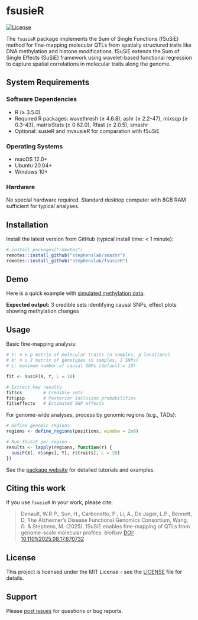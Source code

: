 # fsusieR

[![License](https://img.shields.io/badge/License-MIT-blue.svg)](https://opensource.org/licenses/MIT)

The `fsusieR` package implements the Sum of Single Functions (fSuSiE) method for fine-mapping molecular QTLs from spatially structured traits like DNA methylation and histone modifications. fSuSiE extends the Sum of Single Effects (SuSiE) framework using wavelet-based functional regression to capture spatial correlations in molecular traits along the genome.

## System Requirements

### Software Dependencies

- R (≥ 3.5.0)
- Required R packages: wavethresh (≥ 4.6.8), ashr (≥ 2.2-47), mixsqp (≥ 0.3-43), matrixStats (≥ 0.62.0), Rfast (≥ 2.0.5), smashr
- Optional: susieR and mvsusieR for comparation with fSuSiE

### Operating Systems

- macOS 12.0+
- Ubuntu 20.04+  
- Windows 10+

### Hardware

No special hardware required. Standard desktop computer with 8GB RAM sufficient for typical analyses.

## Installation

Install the latest version from GitHub (typical install time: < 1 minute):

```R
# install.packages("remotes")
remotes::install_github("stephenslab/smashr")
remotes::install_github("stephenslab/fsusieR")
```

## Demo

Here is a quick example with [simulated methylation data](https://stephenslab.github.io/fsusieR/articles/methyl_demo.html). 

**Expected output:** 3 credible sets identifying causal SNPs, effect plots showing methylation changes  

## Usage

Basic fine-mapping analysis:

```R
# Y: n x p matrix of molecular traits (n samples, p locations)
# X: n x J matrix of genotypes (n samples, J SNPs)
# L: maximum number of causal SNPs (default = 10)

fit <- susiF(X, Y, L = 10)

# Extract key results
fit$cs        # Credible sets
fit$pip       # Posterior inclusion probabilities  
fit$effects   # Estimated SNP effects
```

For genome-wide analyses, process by genomic regions (e.g., TADs):

```R
# Define genomic regions
regions <- define_regions(positions, window = 2e6)

# Run fSuSiE per region
results <- lapply(regions, function(r) {
  susiF(X[, r$snps], Y[, r$traits], L = 20)
})
```

See the [package website](https://stephenslab.github.io/fsusieR) for detailed tutorials and examples.

## Citing this work

If you use `fsusieR` in your work, please cite:

> Denault, W.R.P., Sun, H., Carbonetto, P., Li, A.,  De Jager, L.P., Bennett, D, The Alzheimer’s Disease Functional Genomics Consortium, Wang, G. & Stephens, M. (2025). fSuSiE enables fine-mapping of QTLs from genome-scale molecular profiles. *bioRxiv* [DOI: 10.1101/2025.08.17.670732](https://doi.org/10.1101/2025.08.17.670732)

## License

This project is licensed under the MIT License - see the [LICENSE](LICENSE) file for details.

## Support

Please [post issues](https://github.com/stephenslab/fsusieR/issues) for questions or bug reports.
